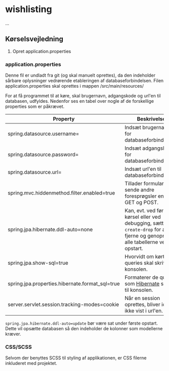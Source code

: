 # wishlisting
...

## Kørselsvejledning
1. Opret application.properties

### application.properties
Denne fil er undladt fra git (og skal manuelt oprettes), da den indeholder sårbare oplysninger vedrørende etableringen af databaseforbindelsen.
Filen application.properties skal oprettes i mappen /src/main/resources/

For at få programmet til at køre, skal brugernavn, adgangskode og url'en til databasen, udfyldes. Nedenfor ses en tabel over nogle af de forskellige properties som er påkrævet.

Property | Beskrivelse | Valgfrit
--- | --- | ---
spring.datasource.username= | Indsæt brugernavnet for databaseforbindelsen. | Nej
spring.datasource.password= | Indsæt adgangskoden for databaseforbindelsen. | Nej
spring.datasource.url= | Indsæt url'en til databaseforbindelsen. | Nej
spring.mvc.hiddenmethod.filter.enabled=true | Tillader formularer at sende andre foresprøgsler end GET og POST. | Nej
spring.jpa.hibernate.ddl-auto=none | Kan, evt. ved første kørsel eller ved debugging, sættes til `create-drop` for at fjerne og genoprette alle tabellerne ved opstart. | Ja
spring.jpa.show-sql=true | Hvorvidt om kørte queries skal skrives til konsolen. | Ja
spring.jpa.properties.hibernate.format_sql=true | Formaterer de queries som [Hibernate](https://hibernate.org/) skriver til konsolen. | Ja
server.servlet.session.tracking-modes=cookie | Når en session oprettes, bliver id'et ikke vist i url'en. | Ja

`spring.jpa.hibernate.ddl-auto=update` bør være sat under første opstart. Dette vil opsætte databasen så den indeholder de kolonner som modellerne kræver.

### CSS/SCSS
Selvom der benyttes SCSS til styling af applikationen, er CSS filerne inkluderet med projektet.
